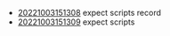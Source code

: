 - [20221003151308](/zet/20221003151308/README.md) expect scripts record
- [20221003151309](/zet/20221003151309/README.md) expect scripts
